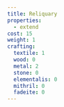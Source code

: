 ```yaml
---
title: Reliquary
properties:
  - extend
cost: 15
weight: 1
crafting:
  textile: 1
  wood: 0
  metal: 2
  stone: 0
  elementalis: 0
  mithril: 0
  fadeite: 0
---
```


